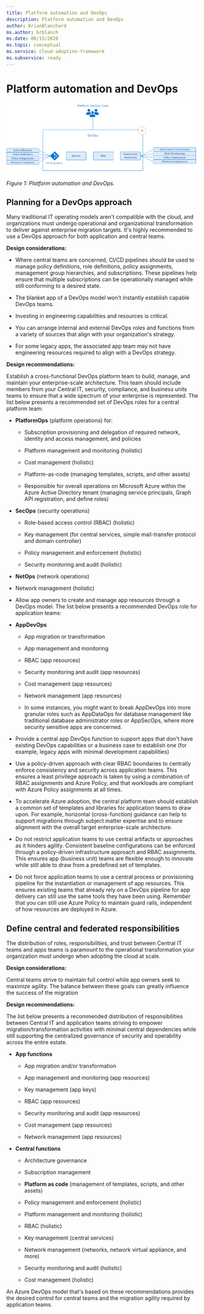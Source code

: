 ```yaml
---
title: Platform automation and DevOps
description: Platform automation and DevOps
author: BrianBlanchard
ms.author: brblanch
ms.date: 06/15/2020
ms.topic: conceptual
ms.service: cloud-adoption-framework
ms.subservice: ready
---
```


# Platform automation and DevOps

![Platform automation and DevOps](./media/DevOps.png)
_Figure 1: Platform automation and DevOps._

## Planning for a DevOps approach

Many traditional IT operating models aren't compatible with the cloud, and organizations must undergo operational and organizational transformation to deliver against enterprise migration targets. It's highly recommended to use a DevOps approach for both application and central teams.

**Design considerations:**

- Where central teams are concerned, CI/CD pipelines should be used to manage policy definitions, role definitions, policy assignments, management group hierarchies, and subscriptions. These pipelines help ensure that multiple subscriptions can be operationally managed while still conforming to a desired state.

- The blanket app of a DevOps model won't instantly establish capable DevOps teams.

- Investing in engineering capabilities and resources is critical.

- You can arrange internal and external DevOps roles and functions from a variety of sources that align with your organization's strategy.

- For some legacy apps, the associated app team may not have engineering resources required to align with a DevOps strategy.

<!-- cSpell:ignore PlatformOps SecOps NetOps AppDevOps AppDataOps AppSecOps -->

**Design recommendations:**

Establish a cross-functional DevOps platform team to build, manage, and maintain your enterprise-scale architecture. This team should include members from your Central IT, security, compliance, and business units teams to ensure that a wide spectrum of your enterprise is represented. The list below presents a recommended set of DevOps roles for a central platform team:

- **PlatformOps** (platform operations) for:

  - Subscription provisioning and delegation of required network, identity and access management, and policies

  - Platform management and monitoring (holistic)

  - Cost management (holistic)

  - Platform-as-code (managing templates, scripts, and other assets)

  - Responsible for overall operations on Microsoft Azure within the Azure Active Directory tenant (managing service principals, Graph API registration, and define roles)

- **SecOps** (security operations)

  - Role-based access control (RBAC) (holistic)

  - Key management (for central services, simple mail-transfer protocol and domain controller)

  - Policy management and enforcement (holistic)

  - Security monitoring and audit (holistic)

- **NetOps** (network operations)

- Network management (holistic)

- Allow app owners to create and manage app resources through a DevOps model. The list below presents a recommended DevOps role for application teams:

- **AppDevOps**

  - App migration or transformation

  - App management and monitoring

  - RBAC (app resources)

  - Security monitoring and audit (app resources)

  - Cost management (app resources)

  - Network management (app resources)

  - In some instances, you might want to break AppDevOps into more granular roles such as AppDataOps for database management like traditional database administrator roles or AppSecOps, where more security sensitive apps are concerned.

- Provide a central app DevOps function to support apps that don't have existing DevOps capabilities or a business case to establish one (for example, legacy apps with minimal development capabilities)

- Use a policy-driven approach with clear RBAC boundaries to centrally enforce consistency and security across application teams. This ensures a least privilege approach is taken by using a combination of RBAC assignments and Azure Policy, and that workloads are compliant with Azure Policy assignments at all times.

- To accelerate Azure adoption, the central platform team should establish a common set of templates and libraries for application teams to draw upon.
For example, horizontal (cross-function) guidance can help to support migrations through subject matter expertise and to ensure alignment with the overall target enterprise-scale architecture.

- Do not restrict application teams to use central artifacts or approaches as it hinders agility. Consistent baseline configurations can be enforced through a policy-driven infrastructure approach and RBAC assignments. This ensures app (business unit) teams are flexible enough to innovate while still able to draw from a predefined set of templates.

- Do not force application teams to use a central process or provisioning pipeline for the instantiation or management of app resources. This ensures existing teams that already rely on a DevOps pipeline for app delivery can still use the same tools they have been using. Remember that you can still use Azure Policy to maintain guard rails, independent of how resources are deployed in Azure.

## Define central and federated responsibilities

The distribution of roles, responsibilities, and trust between Central IT teams and apps teams is paramount to the operational transformation your organization must undergo when adopting the cloud at scale.

**Design considerations:**

Central teams strive to maintain full control while app owners seek to maximize agility. The balance between these goals can greatly influence the success of the migration

**Design recommendations:**

The list below presents a recommended distribution of responsibilities between Central IT and application teams striving to empower migration/transformation activities with minimal central dependencies while still supporting the centralized governance of security and operability across the entire estate.

- **App functions**

  - App migration and/or transformation

  - App management and monitoring (app resources)

  - Key management (app keys)

  - RBAC (app resources)

  - Security monitoring and audit (app resources)

  - Cost management (app resources)

  - Network management (app resources)

- **Central functions**

  - Architecture governance

  - Subscription management

  - **Platform as code** (management of templates, scripts, and other assets)

  - Policy management and enforcement (holistic)

  - Platform management and monitoring (holistic)

  - RBAC (holistic)

  - Key management (central services)

  - Network management (networks, network virtual appliance, and more)

  - Security monitoring and audit (holistic)

  - Cost management (holistic)

An Azure DevOps model that's based on these recommendations provides the desired control for central teams and the migration agility required by application teams.
